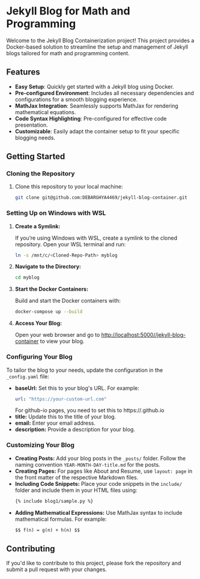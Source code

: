 # Jekyll Blog for Math and Programming

Welcome to the Jekyll Blog Containerization project! This project provides a Docker-based solution to streamline the setup and management of Jekyll blogs tailored for math and programming content.

## Features

- **Easy Setup**: Quickly get started with a Jekyll blog using Docker.
- **Pre-configured Environment**: Includes all necessary dependencies and configurations for a smooth blogging experience.
- **MathJax Integration**: Seamlessly supports MathJax for rendering mathematical equations.
- **Code Syntax Highlighting**: Pre-configured for effective code presentation.
- **Customizable**: Easily adapt the container setup to fit your specific blogging needs.

## Getting Started

### Cloning the Repository

1. Clone this repository to your local machine:
    ```bash
    git clone git@github.com:DEBARGHYA4469/jekyll-blog-container.git
    ```

### Setting Up on Windows with WSL

1. **Create a Symlink:**

   If you’re using Windows with WSL, create a symlink to the cloned repository. Open your WSL terminal and run:
    ```bash
    ln -s /mnt/c/<Cloned-Repo-Path> myblog
    ```

2. **Navigate to the Directory:**

    ```bash
    cd myblog
    ```

3. **Start the Docker Containers:**

    Build and start the Docker containers with:
    ```bash
    docker-compose up --build
    ```

4. **Access Your Blog:**

   Open your web browser and go to [http://localhost:5000//jekyll-blog-container](http://localhost:5000//jekyll-blog-container) to view your blog.

### Configuring Your Blog

To tailor the blog to your needs, update the configuration in the `_config.yaml` file:

- **baseUrl:** Set this to your blog's URL. For example:
    ```yaml
    url: "https://your-custom-url.com"
    ```
 	For github-io pages, you need to set this to https://<GitHub UserName>.github.io
- **title:** Update this to the title of your blog.
- **email:** Enter your email address.
- **description:** Provide a description for your blog.

### Customizing Your Blog

- **Creating Posts:** Add your blog posts in the `_posts/` folder. Follow the naming convention `YEAR-MONTH-DAY-title.md` for the posts.
- **Creating Pages:** For pages like About and Resume, use `layout: page` in the front matter of the respective Markdown files.
- **Including Code Snippets:** Place your code snippets in the `include/` folder and include them in your HTML files using:
    ```html
    {% include blog1/sample.py %}
    ```
- **Adding Mathematical Expressions:** Use MathJax syntax to include mathematical formulas. For example:
    ```markdown
    $$ f(n) = g(n) + h(n) $$
    ```

## Contributing

If you'd like to contribute to this project, please fork the repository and submit a pull request with your changes. 
